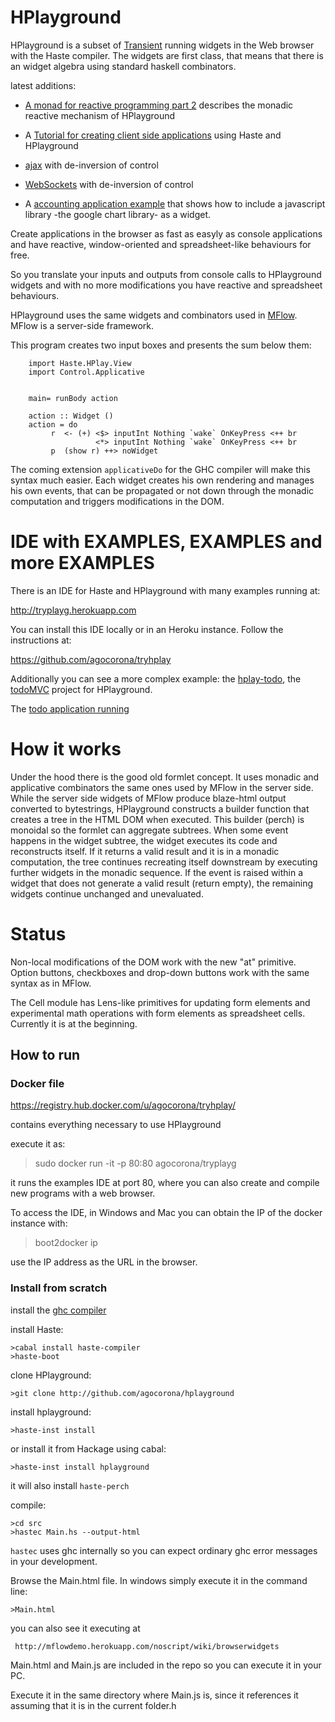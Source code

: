 HPlayground
==========
HPlayground is a subset of [Transient](https://github.com/agocorona/transient) running widgets in the Web browser with the Haste compiler. The widgets are first class, that means that there is an widget algebra using standard haskell combinators.

latest additions:

* [A monad for reactive programming part 2](https://www.fpcomplete.com/user/agocorona/monad-reactive-programming-2) describes the monadic reactive mechanism of HPlayground

* A [Tutorial for creating client side applications](http://www.airpair.com/haskell/posts/haskell-tutorial-introduction-to-web-apps) using Haste and HPlayground

* [ajax](http://tryplayg.herokuapp.com/try/ajax.hs/edit) with de-inversion of control

* [WebSockets](http://tryplayg.herokuapp.com/try/hplay-sockets.hs/edit) with de-inversion of control

* A [accounting application example](http://tryplayg.herokuapp.com/try/mybudget.hs/edit) that shows how to include a javascript library -the google chart library- as a widget.

Create applications in the browser as fast as easyly as console applications and have reactive, window-oriented
and spreadsheet-like behaviours for free.

So you translate your inputs and outputs from console calls to HPlayground widgets and with no more modifications
you have reactive and spreadsheet behaviours.

HPlayground uses the same widgets and combinators used in [MFlow](https://github.com/agocorona/MFLow). MFlow is a server-side framework.

This program creates two input boxes and presents the sum below them:


        import Haste.HPlay.View
        import Control.Applicative


        main= runBody action

        action :: Widget ()
        action = do
             r  <- (+) <$> inputInt Nothing `wake` OnKeyPress <++ br
                       <*> inputInt Nothing `wake` OnKeyPress <++ br
             p  (show r) ++> noWidget

The coming extension  `applicativeDo` for the GHC compiler will make this syntax much easier.
Each widget creates his own rendering and manages his own events, that can be propagated
or not down through the monadic computation and triggers modifications in the DOM.

IDE with EXAMPLES, EXAMPLES and more EXAMPLES
============================================

There is an IDE for Haste and HPlayground with many examples running at:

http://tryplayg.herokuapp.com


You can install this IDE locally or in an Heroku instance. Follow the instructions at:

https://github.com/agocorona/tryhplay


Additionally you can see a more complex example: the [hplay-todo](https://github.com/agocorona/hplay-todo),
 the [todoMVC](http://todomvc.com) project for HPlayground.

The [todo application running](http://mflowdemo.herokuapp.com/todo.html)


How it works
============
Under the hood there is the good old formlet concept. It uses monadic and applicative combinators
the same ones used by MFlow in the server side. While the server side widgets of MFlow
produce blaze-html output converted to bytestrings, HPlayground constructs a builder function that
creates a tree in the HTML DOM when executed. This builder (perch) is monoidal so the formlet
can aggregate subtrees. When some event happens in the widget subtree, the widget executes
its code and reconstructs itself. If it returns a valid result and it is in a monadic computation,
the tree continues recreating itself downstream by executing further widgets in the monadic sequence.
If the event is raised within a widget that does not generate a valid result (return empty),
the remaining widgets continue unchanged and unevaluated.

Status
======

Non-local modifications of the DOM work with the new "at" primitive.
Option buttons, checkboxes and drop-down buttons work with the same syntax as in MFlow.

The Cell module has Lens-like primitives for updating form elements and experimental math
operations with form elements as spreadsheet cells. Currently it is at the beginning.

How to run
----------

### Docker file

https://registry.hub.docker.com/u/agocorona/tryhplay/

contains everything necessary to use HPlayground

execute it as:

> sudo docker run -it -p 80:80 agocorona/tryplayg

it runs the examples IDE at port 80, where you can also create and compile new programs with a web browser.

To access the IDE, in Windows and Mac you can obtain the IP of the docker instance with:

> boot2docker ip

use the IP address as the URL in the browser.

### Install from scratch

install the [ghc compiler](http://www.haskell.org/platform/)

install Haste:

    >cabal install haste-compiler
    >haste-boot
    

clone HPlayground:

    >git clone http://github.com/agocorona/hplayground



install hplayground:

    >haste-inst install

  or install it from Hackage using cabal:

    >haste-inst install hplayground

  it will also install `haste-perch`

compile:

    >cd src
    >hastec Main.hs --output-html

`hastec` uses ghc internally so you can expect ordinary ghc error messages in your development.

Browse the Main.html file. In windows simply execute it in the command line:

    >Main.html

you can also see it executing at

     http://mflowdemo.herokuapp.com/noscript/wiki/browserwidgets

Main.html and Main.js are included in the repo so you can execute it in your PC.

Execute it in the same directory where Main.js is, since it references it assuming that it is in the current folder.h

